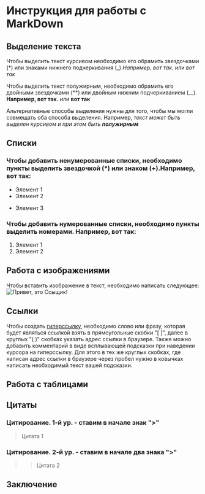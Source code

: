 # Инструкция для работы с MarkDown

## Выделение текста

Чтобы выделить текст курсивом необходимо его обрамить звездочками (*) или знаками нижнего подчеркивания (_) *Например, вот так.* или _вот так_

Чтобы выделить текст полужирным, необходимо обрамить его двойными звездочками (**) или двойным нижним подчеркиванием (__). **Например, вот так.** или __вот так__

Альтернативные способы выделения нужны для того, чтобы мы могли совмещать оба способа выделения. Например, _текст может быть выделен курсивом и при этом быть **полужирным**_

## Списки
### Чтобы добавить ненумерованные списки, необходимо пункты выделить звездочкой (*) или знаком (+).Например, вот так:
* Элемент 1
* Элемент 2
+ Элемент 3

### Чтобы добавить нумерованные списки, необходимо пункты выделить номерами. Например, вот так:
1. Элемент 1
2. Элемент 2

## Работа с изображениями
Чтобы вставить изображение в текст, необходимо написать следующее:
![Привет, это Ссыщик!](Laika.jpg)

## Ссылки
Чтобы создать [гиперссылку](sergey.com "подсказка"), необходимо слово или фразу, которая будет являться ссылкой взять в прямоугольные скобки "[ ]", далее в круглых "( )" скобках указать адрес ссылки в браузере. Также можно добавить комментарий в виде всплывающей подсказки при наведении курсора на гиперссылку. Для этого в тех же круглых скобках, где написан адрес ссылки в браузере через пробел нужно в ковычках написать необходимый текст вашей подсказки.

## Работа с таблицами

## Цитаты
### Цитирование. 1-й ур. - ставим в начале знак ">"
>Цитата 1
### Цитирование. 2-й ур. - ставим в начале два знака ">"
>>Цитата 2

## Заключение